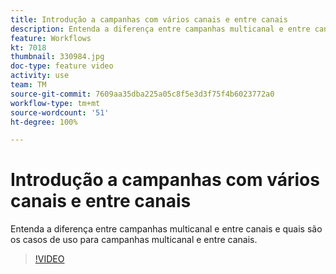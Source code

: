 ```yaml
---
title: Introdução a campanhas com vários canais e entre canais
description: Entenda a diferença entre campanhas multicanal e entre canais e quais são os casos de uso para campanhas multicanal e entre canais.
feature: Workflows
kt: 7018
thumbnail: 330984.jpg
doc-type: feature video
activity: use
team: TM
source-git-commit: 7609aa35dba225a05c8f5e3d3f75f4b6023772a0
workflow-type: tm+mt
source-wordcount: '51'
ht-degree: 100%

---
```



# Introdução a campanhas com vários canais e entre canais

Entenda a diferença entre campanhas multicanal e entre canais e quais são os casos de uso para campanhas multicanal e entre canais.

>[!VIDEO](https://video.tv.adobe.com/v/330984?quality=12)
